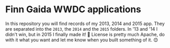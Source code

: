 Finn Gaida WWDC applications
====

In this repository you will find records of my 2013, 2014 and 2015 app. They are separated into the `2013`, the `2014` and the `2015` folders.
In '13 and '14 I didn't win, but in 2015 I finally made it! 🎉
License is pretty much Apache, do with it what you want and let me know when you built something of it. 😊 